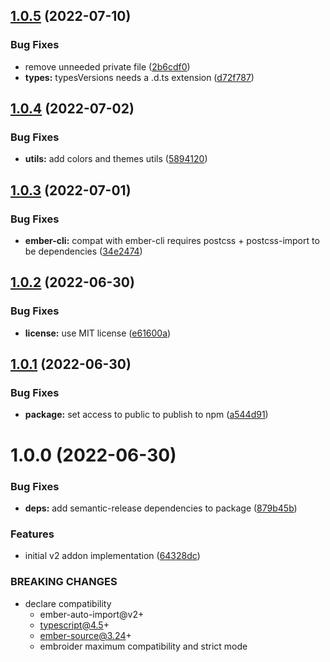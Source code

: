 ## [1.0.5](https://github.com/CrowdStrike/ember-toucan-styles/compare/v1.0.4...v1.0.5) (2022-07-10)

### Bug Fixes

- remove unneeded private file ([2b6cdf0](https://github.com/CrowdStrike/ember-toucan-styles/commit/2b6cdf0a5a5ec784917c4c0a0a2955e0c0b33918))
- **types:** typesVersions needs a .d.ts extension ([d72f787](https://github.com/CrowdStrike/ember-toucan-styles/commit/d72f78731d91b9ea4be43a39d7994828f3b848d9))

## [1.0.4](https://github.com/CrowdStrike/ember-toucan-styles/compare/v1.0.3...v1.0.4) (2022-07-02)

### Bug Fixes

- **utils:** add colors and themes utils ([5894120](https://github.com/CrowdStrike/ember-toucan-styles/commit/5894120019deca03b122e2ae0fb5f858788152b3))

## [1.0.3](https://github.com/CrowdStrike/ember-toucan-styles/compare/v1.0.2...v1.0.3) (2022-07-01)

### Bug Fixes

- **ember-cli:** compat with ember-cli requires postcss + postcss-import to be dependencies ([34e2474](https://github.com/CrowdStrike/ember-toucan-styles/commit/34e24745581e1cd1921a09094965bd7af9ac0178))

## [1.0.2](https://github.com/CrowdStrike/ember-toucan-styles/compare/v1.0.1...v1.0.2) (2022-06-30)

### Bug Fixes

- **license:** use MIT license ([e61600a](https://github.com/CrowdStrike/ember-toucan-styles/commit/e61600af0d6226752136f43eca9e3adab4def191))

## [1.0.1](https://github.com/CrowdStrike/ember-toucan-styles/compare/v1.0.0...v1.0.1) (2022-06-30)

### Bug Fixes

- **package:** set access to public to publish to npm ([a544d91](https://github.com/CrowdStrike/ember-toucan-styles/commit/a544d91fff3a5f2abe9c93978243f1f7efb8bd87))

# 1.0.0 (2022-06-30)

### Bug Fixes

- **deps:** add semantic-release dependencies to package ([879b45b](https://github.com/CrowdStrike/ember-toucan-styles/commit/879b45b1f3244dde8eafdb007370f76cfa579458))

### Features

- initial v2 addon implementation ([64328dc](https://github.com/CrowdStrike/ember-toucan-styles/commit/64328dce313ff60df062d6765d65aa4256dd9513))

### BREAKING CHANGES

- declare compatibility
  - ember-auto-import@v2+
  - typescript@4.5+
  - ember-source@3.24+
  - embroider maximum compatibility and strict mode
